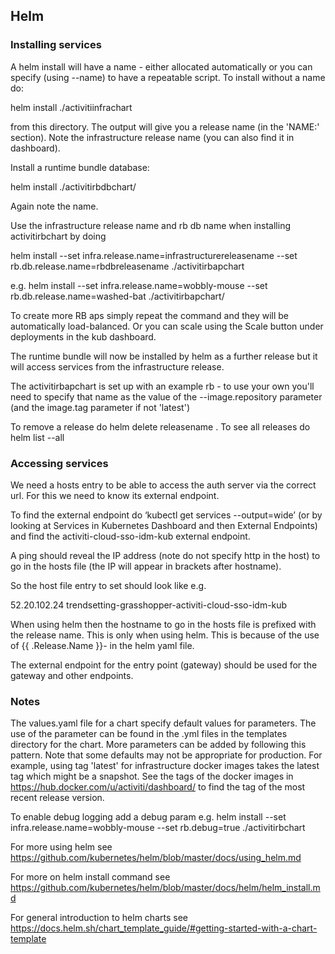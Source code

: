 ## Helm

### Installing services

A helm install will have a name - either allocated automatically or you can specify (using --name) to have a repeatable script. To install without a name do:

helm install ./activitiinfrachart

from this directory. The output will give you a release name (in the 'NAME:' section). Note the infrastructure release name (you can also find it in dashboard).

Install a runtime bundle database:

helm install ./activitirbdbchart/

Again note the name.

Use the infrastructure release name and rb db name when installing activitirbchart by doing

helm install --set infra.release.name=infrastructurereleasename --set rb.db.release.name=rbdbreleasename ./activitirbapchart

e.g. helm install  --set infra.release.name=wobbly-mouse --set rb.db.release.name=washed-bat ./activitirbapchart/

To create more RB aps simply repeat the command and they will be automatically load-balanced. Or you can scale using the Scale button under deployments in the kub dashboard.

The runtime bundle will now be installed by helm as a further release but it will access services from the infrastructure release.

The activitirbapchart is set up with an example rb - to use your own you'll need to specify that name as the value of the --image.repository parameter (and the image.tag parameter if not 'latest')

To remove a release do helm delete releasename . To see all releases do helm list --all

### Accessing services

We need a hosts entry to be able to access the auth server via the correct url. For this we need to know its external endpoint.

To find the external endpoint do ‘kubectl get services --output=wide’ (or by looking at Services in Kubernetes Dashboard and then External Endpoints) and find the activiti-cloud-sso-idm-kub external endpoint.

A ping should reveal the IP address (note do not specify http in the host) to go in the hosts file (the IP will appear in brackets after hostname).

So the host file entry to set should look like e.g.

52.20.102.24  trendsetting-grasshopper-activiti-cloud-sso-idm-kub

When using helm then the hostname to go in the hosts file is prefixed with the release name. This is only when using helm. This is because of the use of {{ .Release.Name }}- in the helm yaml file.

The external endpoint for the entry point (gateway) should be used for the gateway and other endpoints.

### Notes

The values.yaml file for a chart specify default values for parameters. The use of the parameter can be found in the .yml files in the templates directory for the chart. More parameters can be added by following this pattern. Note that some defaults may not be appropriate for production. For example, using tag 'latest' for infrastructure docker images takes the latest tag which might be a snapshot. See the tags of the docker images in https://hub.docker.com/u/activiti/dashboard/ to find the tag of the most recent release version.

To enable debug logging add a debug param e.g. helm install --set infra.release.name=wobbly-mouse --set rb.debug=true ./activitirbchart

For more using helm see https://github.com/kubernetes/helm/blob/master/docs/using_helm.md

For more on helm install command see  https://github.com/kubernetes/helm/blob/master/docs/helm/helm_install.md

For general introduction to helm charts see https://docs.helm.sh/chart_template_guide/#getting-started-with-a-chart-template